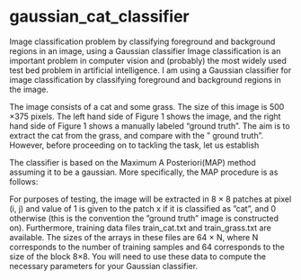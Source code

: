 # gaussian_cat_classifier
Image classification problem by classifying foreground and background regions in an image, using a Gaussian classifier
Image classification is an important problem in computer vision and (probably) the most widely used test
bed problem in artificial intelligence. I am using a Gaussian classifier for image classification by classifying foreground and background regions in the image.
 

The image consists of a cat and some grass. The size of this image is 500 ×375 pixels. The left hand side of Figure 1 shows the image, and the right hand side of Figure 1 shows a manually labeled “ground truth”. The aim is to extract the cat from the grass, and compare with the ” ground truth”. However, before proceeding on to tackling the task, let us establish

The classifier is based on the Maximum A Posteriori(MAP) method assuming it to be a gaussian. More specifically, the MAP procedure is as follows:

For purposes of testing, the image will be extracted in 8 × 8 patches at pixel (i, j) and value of 1 is given to the patch x if it is classified as ”cat”, and 0 otherwise (this is the convention the ”ground truth” image is constructed on). Furthermore, training data files train_cat.txt and train_grass.txt are available. The sizes of the arrays in these files are 64 × N, where N corresponds to the number of training samples and 64 corresponds to the size of the block 8×8. You will need to use these data to compute the necessary parameters for your Gaussian classifier.


  
